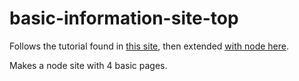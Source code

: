# basic-information-site-top

Follows the tutorial found in [this site](https://www.theodinproject.com/lessons/nodejs-basic-informational-site), then extended [with node here](https://www.theodinproject.com/lessons/node-path-nodejs-introduction-to-express).

Makes a node site with 4 basic pages.
